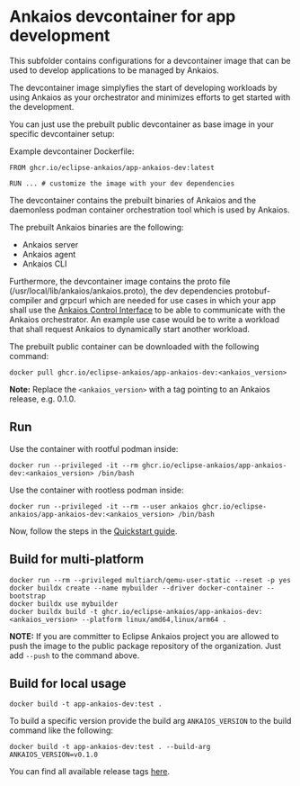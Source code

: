 # Ankaios devcontainer for app development

This subfolder contains configurations for a devcontainer image that can be used to develop applications to be managed by Ankaios.

The devcontainer image simplyfies the start of developing workloads by using Ankaios as your orchestrator and minimizes efforts to get started with the development.

You can just use the prebuilt public devcontainer as base image in your specific devcontainer setup:

Example devcontainer Dockerfile:
```Docker
FROM ghcr.io/eclipse-ankaios/app-ankaios-dev:latest

RUN ... # customize the image with your dev dependencies
```

The devcontainer contains the prebuilt binaries of Ankaios and the daemonless podman container orchestration tool which is used by Ankaios.

The prebuilt Ankaios binaries are the following:

- Ankaios server
- Ankaios agent
- Ankaios CLI

Furthermore, the devcontainer image contains the proto file (/usr/local/lib/ankaios/ankaios.proto), the dev dependencies protobuf-compiler and grpcurl which are needed for use cases in which your app shall use the [Ankaios Control Interface](https://eclipse-ankaios.github.io/ankaios/latest/reference/control-interface/) to be able to communicate with the Ankaios orchestrator. An example use case would be to write a workload that shall request Ankaios to dynamically start another workload.

The prebuilt public container can be downloaded with the following command:

```shell
docker pull ghcr.io/eclipse-ankaios/app-ankaios-dev:<ankaios_version>
```

**Note:** Replace the `<ankaios_version>` with a tag pointing to an Ankaios release, e.g. 0.1.0.

## Run

Use the container with rootful podman inside:
```shell
docker run --privileged -it --rm ghcr.io/eclipse-ankaios/app-ankaios-dev:<ankaios_version> /bin/bash
```

Use the container with rootless podman inside:
```shell
docker run --privileged -it --rm --user ankaios ghcr.io/eclipse-ankaios/app-ankaios-dev:<ankaios_version> /bin/bash
```

Now, follow the steps in the [Quickstart guide](https://eclipse-ankaios.github.io/ankaios/latest/usage/quickstart/).

## Build for multi-platform

```shell
docker run --rm --privileged multiarch/qemu-user-static --reset -p yes
docker buildx create --name mybuilder --driver docker-container --bootstrap
docker buildx use mybuilder
docker buildx build -t ghcr.io/eclipse-ankaios/app-ankaios-dev:<ankaios_version> --platform linux/amd64,linux/arm64 .
```

**NOTE:** If you are committer to Eclipse Ankaios project you are allowed to push the image to the public package repository of the organization. Just add `--push` to the command above.

## Build for local usage

```shell
docker build -t app-ankaios-dev:test .
```

To build a specific version provide the build arg `ANKAIOS_VERSION` to the build command like the following:

```shell
docker build -t app-ankaios-dev:test . --build-arg ANKAIOS_VERSION=v0.1.0
```

You can find all available release tags [here](https://github.com/eclipse-ankaios/ankaios/tags).

